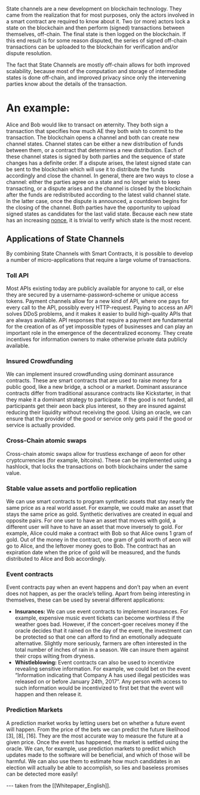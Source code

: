 State channels are a new development on blockchain technology. They came from the realization that for most purposes, only the actors involved in a smart contract are required to know about it. Two (or more) actors lock a state on the blockchain and then perform (signed) transactions between themselves, off-chain. The final state is then logged on the blockchain. If this end result is for some reason disputed, the series of signed off-chain transactions can be uploaded to the blockchain for verification and/or dispute resolution. 

The fact that State Channels are mostly off-chain allows for both improved scalability, because most of the computation and storage of intermediate states is done off-chain, and improved privacy since only the intervening parties know about the details of the transaction.

# An example:

Alice and Bob would like to transact on æternity. They both sign a transaction that specifies how much AE they both wish to commit to the transaction. The blockchain opens a channel and both can create new channel states. Channel states can be either a new distribution of funds between them, or a contract that determines a new distribution. Each of these channel states is signed by both parties and the sequence of state changes has a definite order. If a dispute arises, the latest signed state can be sent to the blockchain which will use it to distribute the funds accordingly and close the channel.  In general, there are two ways to close a channel: either the parties agree on a state and no longer wish to keep transacting, or a dispute arises and the channel is closed by the blockchain after the funds are redistributed according to the latest valid channel state. In the latter case, once the dispute is announced, a countdown begins for the closing of the channel. Both parties have the opportunity to upload signed states as candidates for the last valid state. Because each new state has an increasing [nonce](https://en.bitcoin.it/wiki/Nonce), it is trivial to verify which state is the most recent.

## Applications of State Channels
By combining State Channels with Smart Contracts, it is possible to develop a number of micro-applications that require a large volume of transactions.

### Toll API

Most APIs existing today are publicly available for anyone to call, or else they are secured by a username-password–scheme or unique access tokens. Payment channels allow for a new kind of API, where one pays for every call to the API, possibly every HTTP-request.
Paying to access an API solves DDoS problems, and it makes it easier to build high-quality APIs that are always available.
API responses that require a payment are fundamental for the creation of as of yet impossible types of businesses and can
play an important role in the emergence of the decentralized economy. They create incentives for information owners to make otherwise private data publicly available.

### Insured Crowdfunding

We can implement insured crowdfunding using dominant assurance contracts. 
These are smart contracts that are used to raise money for a public good, like a new bridge, a school or a market.
Dominant assurance contracts differ from traditional assurance contracts like Kickstarter, in that they make it a
dominant strategy to participate. If the good is not funded, all participants get their aeon back plus interest, so they are insured against reducing their liquidity without receiving the good. Using an oracle, we can ensure that the provider of the good or service only gets paid if the good or service is actually provided.

### Cross-Chain atomic swaps
Cross-chain atomic swaps allow for trustless exchange of aeon for other cryptcurrencies (for example, bitcoins). These can be implemented using a hashlock, that locks the transactions on both blockchains under the same value.

###  Stable value assets and portfolio replication
We can use smart contracts to program synthetic assets that stay nearly the same price as a real world asset. For example,
we could make an asset that stays the same price as gold. Synthetic derivatives are created in equal and opposite pairs.
For one user to have an asset that moves with gold, a different user will have to have an asset that move inversely to gold.
For example, Alice could make a contract with Bob so that Alice owns 1 gram of gold. Out of the money in the contract,
one gram of gold worth of aeon will go to Alice, and the leftover money goes to Bob. The contract has an expiration
date when the price of gold will be measured, and the funds distributed to Alice and Bob accordingly.

### Event contracts

Event contracts pay when an event happens and don’t pay when an event does not happen, as per the oracle’s telling. Apart from being interesting in themselves, these can be used by several different applications:

* __Insurances:__ 
We can use event contracts to implement insurances. For example, expensive music event tickets can become worthless if the weather goes bad. However, if the concert-goer receives money if the oracle decides that it rained on the day of the event, the investment can be protected so that one can afford to find an emotionally adequate alternative. Slightly more seriously, farmers are often interested in the total number of inches of rain in a season. We can insure them against their crops wilting from
dryness.
* __Whistleblowing:__ Event contracts can also be used to incentivize revealing sensitive information. For example,
we could bet on the event “Information indicating that Company A has used illegal pesticides was released on or before January 24th, 2017”. Any person with access to such information would be incentivized to first bet that the event
will happen and then release it.

### Prediction Markets
A prediction market works by letting users bet on whether a future event will happen. From the price of the bets we can predict the future likelihood [3], [8], [16]. They are the most accurate way to measure the future at a given price. Once the event has happened, the market is settled using the oracle.
We can, for example, use prediction markets to predict which updates made to the software will be beneficial, and which of those will be harmful. We can also use them to estimate how much candidates in an election will actually be able to accomplish, so lies and baseless promises can be detected more easily!

--- taken from the [[Whitepaper_English]].
